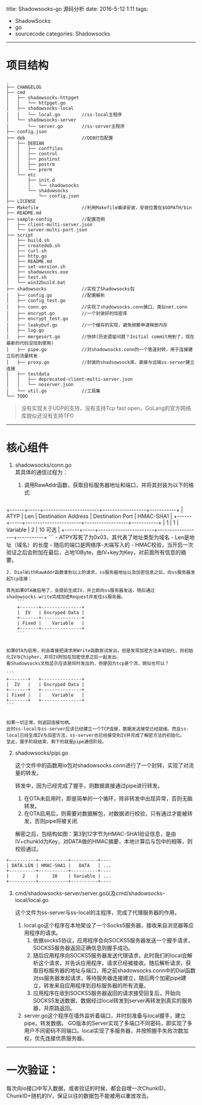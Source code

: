 title: Shadowsocks-go 源码分析
date: 2016-5-12 1:11
tags:
- ShadowSocks
- go
- sourcecode
categories: Shadowsocks

---
# 项目结构

```
.
├── CHANGELOG
├── cmd
│   ├── shadowsocks-httpget
│   │   └── httpget.go
│   ├── shadowsocks-local
│   │   └── local.go        //ss-local主程序
│   └── shadowsocks-server
│       └── server.go       //ss-server主程序
├── config.json
├── deb                     //DEB打包配置
│   ├── DEBIAN
│   │   ├── conffiles
│   │   ├── control
│   │   ├── postinst
│   │   ├── postrm
│   │   └── prerm
│   └── etc
│       ├── init.d
│       │   └── shadowsocks
│       └── shadowsocks
│           └── config.json
├── LICENSE
├── Makefile                //利用Makefile编译安装，安装位置在$GOPATH/bin
├── README.md
├── sample-config           //配置范例
│   ├── client-multi-server.json
│   └── server-multi-port.json
├── script
│   ├── build.sh
│   ├── createdeb.sh
│   ├── curl.sh
│   ├── http.go
│   ├── README.md
│   ├── set-version.sh
│   ├── shadowsocks.exe
│   ├── test.sh
│   └── win32build.bat
├── shadowsocks             //实现了Shadowsocks包
│   ├── config.go           //配置解析
│   ├── config_test.go
│   ├── conn.go             //实现了shadowsocks.conn接口，类似net.conn
│   ├── encrypt.go          //一个封装好的加密库
│   ├── encrypt_test.go
│   ├── leakybuf.go         //一个缓存的实现，避免频繁申请释放内存
│   ├── log.go
│   ├── mergesort.go        //快排(历史遗留问题？Initial commit用到了，现在最新的代码没找到使用)
│   ├── pipe.go             //对shadowsocks.conn的一个管道封转，用于连接建立后的流量转发
│   ├── proxy.go            //封装的shadsowsock库，直接与远端ss-server建立连接
│   ├── testdata
│   │   ├── deprecated-client-multi-server.json
│   │   └── noserver.json
│   └── util.go             //工具集
└── TODO
```
> 没有实现关于UDP的支持，没有支持Tcp fast open，GoLang的官方网络库貌似还没有支持TFO

---
# 核心组件

1. shadowsocks/conn.go  
    其具体的通信过程为：  

    1. 调用RawAddr函数，获取目标服务器地址和端口，并将其封装为以下的格式:  

        ```
+------+-----+-----------------------+------------------+-----------+
| ATYP | Len |  Destination Address  | Destination Port | HMAC-SHA1 |
+------+-----+-----------------------+------------------+-----------+
|  1   |  1  |      Variable         |         2        |  10 可选  |
+------+-----+-----------------------+------------------+-----------+
        ```
        - ATPY写死了为0x03，其代表了地址类型为域名
        - Len是地址（域名）的长度
        - 随后的端口是网络序-大端写入的
        - HMAC校验，当开启一次验证之后会附加在最后，占地10Byte，由IV+key为Key，对前面所有信息的摘要。

    2. DialWithRawAddr函数拿到以上的请求，ss服务器地址以及加密信息之后，向ss服务器发起tcp连接：  

    首先如果OTA被启用了，会提前生成IV，并立即向ss服务器发送，随后通过shadowsocks.write完成加密Request并发往ss服务器。
        ```
        +-------+---------------+
        |  IV   | Encryped Data |
        +-------+---------------+
        | Fixed |    Variable   |
        +-------+---------------+
        ```


    如果OTA为启用，则会直接把请求用Write函数尝试发出，但是发现加密方法未初始化，则初始化IV与Chipher，并将IV附加在加密信息之后一起发出。  
    看Shadowsocks文档显示应该是同时发出的，但是因为tcp是个流，貌似也可以？

    ```
    +-------+   +---------------+
    |  IV   |   | Encryped Data |
    +-------+   +---------------+
    | Fixed |   |    Variable   |
    +-------+   +---------------+
    ```


    如果一切正常，则返回连接句柄。  
    此时ss-local与ss-server应该已经建立一个TCP连接，数据发送接受已经就绪。而且ss-local已经生成IV与加密方法，ss-server也已经接受到IV并完成了解密方法的初始化。  
    至此，握手阶段结束，剩下的就是pipe通信阶段。

2. shadowsocks/pipi.go

    这个文件中的函数用io包对shadowsocks.conn进行了一个封转，实现了对流量的转发。

    转发中，因为已经完成了握手，则数据直接通过pipe进行转发。  
    1. 在OTA未启用时，即是简单的一个循环，除非转发中出现异常，否则无脑转发。
    2. 在OTA启用后，则需要对数据解包，对数据进行校验，只有通过才能被转发，否则pipe将被关闭.  

    解密之后，包结构如图：第3到12字节为HMAC-SHA1验证信息，是由IV+chunkId为Key，对DATA做的HMAC摘要，本地计算后与包中的相等，则校验通过。  

  ```
  +----------+-----------+----------+----
  | DATA.LEN | HMAC-SHA1 |   DATA   | ...
  +----------+-----------+----------+----
  |     2    |     10    | Variable | ...
  +----------+-----------+----------+----
  ```

3. cmd/shadowsocks-server/server.go以及cmd/shadowsocks-local/local.go

    这个文件为ss-server与ss-local的主程序，完成了代理服务器的作用。  
    1. local.go这个程序在本地架设了一个Socks5服务器，接收来自浏览器等应用程序的请求。  
       1. 依据socks5协议，应用程序会向SOCKS5服务器发送一个握手请求，SOCKS5服务器返回正确信息则握手成功。  
       2. 随后应用程序向SOCKS5服务器发送代理请求，此时我们的local会解析这个请求，并告诉应用程序，请求已经被接收。随后解析请求，获取目标服务器的地址与端口，用之前shadowsocks.conn中的Dial函数对ss服务器发起请求，等待服务器连接建立，随后两个加密pipe建立，转发来自应用程序到目标服务器的所有流量。  
       3. 应用程序在收到SOCKS5服务器返回的请求接受回复后，开始向SOCKS5发送数据，数据经过local转发到server再转发到真实的服务器，并原路返回。  
    2. server.go这个程序在墙外监听着端口，并时刻准备与local握手，建立pipe，转发数据。
    GO版本的Server实现了多端口不同密码，即实现了多用户不同密码不同端口。local实现了多服务器，并按照握手失败次数加权，优先连接优质服务器。

---
# 一次验证：
 每次向io接口中写入数据，或者验证的时候，都会自增一次ChunkID，ChunkID+随机的IV，保证以往的数据包不能被用以重放攻击。

